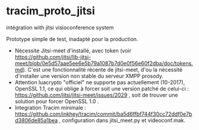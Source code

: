# tracim_proto_jitsi
intégration with  jitsi visioconference system

Prototype simple de test, inadapté pour la production.

- Nécessite Jitsi-meet d'installé, avec token (voir https://github.com/jitsi/lib-jitsi-meet/blob/0e5d57aae5ee6e5b79a1087b7d0e0f56e60f2dba/doc/tokens.md).
C'est une fonctionnalité récente de jitsi-meet, d'ou la nécessité d'installer une version non stable du serveur XMPP prosody.
- Attention luacrypto "officiel" ne supporte pas actuellement (10-2017), OpenSSL 1.1, ce qui oblige
à forcer soit une version patché de celui-ci : https://github.com/jitsi/jitsi-meet/issues/2029 , soit de trouver une solution
pour forcer OpenSSL 1.0 .
- Integration Tracim minimale : https://github.com/inkhey/tracim/commit/ba5d6ffbf744f30cc72ddf0e7bd3806de85a1bea , configuration
dans jitsi_meet.py et videoconf.mak.
